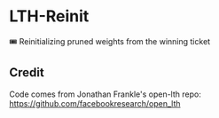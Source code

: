 # LTH-Reinit
🎟 Reinitializing pruned weights from the winning ticket

## Credit
Code comes from Jonathan Frankle's open-lth repo: https://github.com/facebookresearch/open_lth
